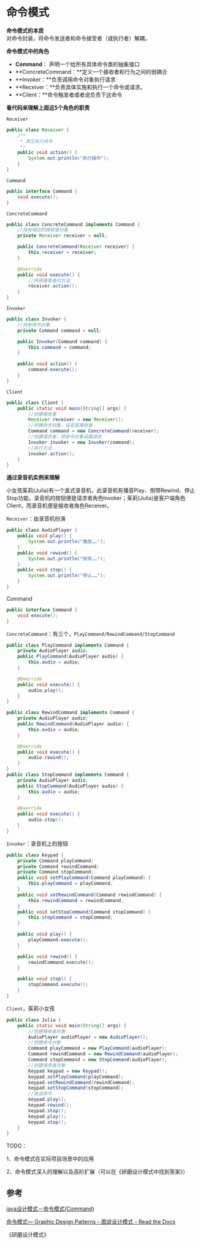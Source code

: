 # 命令模式

**命令模式的本质**  
对命令封装，将命令发送者和命令接受者（或执行者）解耦。

**命令模式中的角色**

* **Command**： 声明一个给所有具体命令类的抽象接口
* **ConcreteCommand：**定义一个接收者和行为之间的弱耦合
* **Invoker：**负责调用命令对象执行请求
* **Receiver：**负责具体实施和执行一个命令或请求。
* **Cilent：**命令触发者或者说负责下达命令

**看代码来理解上面这5个角色的职责**

`Receiver`

```java
public class Receiver {
    /**
     * 真正执行命令
     */
    public void action() {
        System.out.println("执行操作");
    }
}
```

`Command`

```java
public interface Command {
    void execute();
}
```

`ConcreteCommand`

```java
public class ConcreteCommand implements Command {
    //持有相应的接收者对象
    private Receiver receiver = null;

    public ConcreteCommand(Receiver receiver) {
        this.receiver = receiver;
    }

    @Override
    public void execute() {
        //转调接收者的方法
        receiver.action();
    }
}
```

`Invoker`

```java
public class Invoker {
    //持有命令对象
    private Command command = null;

    public Invoker(Command command) {
        this.command = command;
    }

    public void action() {
        command.execute();
    }
}
```

`Client`

```java
public class Client {
    public static void main(String[] args) {
        //创建接收者
        Receiver receiver = new Receiver();
        //创建命令对象，设定其接收者
        Command command = new ConcreteCommand(receiver);
        //创建请求者，把命令对象设置进去
        Invoker invoker = new Invoker(command);
        //执行方法
        invoker.action();
    }
}
```

**通过录音机实例来理解**

小女孩茱莉\(Julia\)有一个盒式录音机，此录音机有播音Play、倒带Rewind、停止Stop功能。录音机的按钮便是请求者角色Invoker；茱莉\(Julia\)是客户端角色Client，而录音机便是接收者角色Receiver。

`Receiver`：由录音机扮演

```java
public class AudioPlayer {
    public void play() {
        System.out.println("播放……");
    }
    public void rewind() {
        System.out.println("倒带……");
    }
    public void stop() {
        System.out.println("停止……");
    }
}
```

Command

```java
public interface Command {
    void execute();
}
```

`ConcreteCommand`：有三个，`PlayCommand/RewindCommand/StopCommand`

```java
public class PlayCommand implements Command {
    private AudioPlayer audio;
    public PlayCommand(AudioPlayer audio) {
        this.audio = audio;
    }

    @Override
    public void execute() {
        audio.play();
    }
}

public class RewindCommand implements Command {
    private AudioPlayer audio;
    public RewindCommand(AudioPlayer audio) {
        this.audio = audio;
    }

    @Override
    public void execute() {
        audio.rewind();
    }
}
public class StopCommand implements Command {
    private AudioPlayer audio;
    public StopCommand(AudioPlayer audio) {
        this.audio = audio;
    }

    @Override
    public void execute() {
        audio.stop();
    }
}
```

`Invoker`：录音机上的按钮

```java
public class Keypad {
    private Command playCommand;
    private Command rewindCommand;
    private Command stopCommand;
    public void setPlayCommand(Command playCommand) {
        this.playCommand = playCommand;
    }
    public void setRewindCommand(Command rewindCommand) {
        this.rewindCommand = rewindCommand;
    }
    public void setStopCommand(Command stopCommand) {
        this.stopCommand = stopCommand;
    }

    public void play() {
        playCommand.execute();
    }

    public void rewind() {
        rewindCommand.execute();
    }

    public void stop() {
        stopCommand.execute();
    }
}
```

`Client`，茱莉小女孩

```java
public class Julia {
    public static void main(String[] args) {
        //创建接收者对象
        AudioPlayer audioPlayer = new AudioPlayer();
        //创建命令对象
        Command playCommand = new PlayCommand(audioPlayer);
        Command rewindCommand = new RewindCommand(audioPlayer);
        Command stopCommand = new StopCommand(audioPlayer);
        //创建请求者对象
        Keypad keypad = new Keypad();
        keypad.setPlayCommand(playCommand);
        keypad.setRewindCommand(rewindCommand);
        keypad.setStopCommand(stopCommand);
        //发送命令
        keypad.play();
        keypad.rewind();
        keypad.stop();
        keypad.play();
        keypad.stop();
    }
}
```

TODO：

1、命令模式在实际项目场景中的应用

2、命令模式深入的理解以及高阶扩展（可以在《研磨设计模式中找到答案》）

## 参考

[java设计模式－命令模式\(Command\)](https://www.jianshu.com/p/5901e76a6348)

[命令模式— Graphic Design Patterns - 图说设计模式 - Read the Docs](http://design-patterns.readthedocs.io/zh_CN/latest/behavioral_patterns/command.html)

《研磨设计模式》

